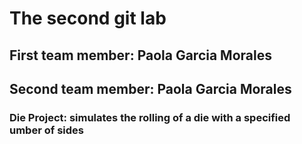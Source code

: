 # The second git lab
## First team member: Paola Garcia Morales
## Second team member: Paola Garcia Morales
### Die Project: simulates the rolling of a die with a specified umber of sides